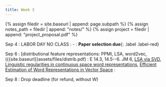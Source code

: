 ```yaml
---
title: Week 3
---
```



{% assign filedir = site.baseurl | append: page.subpath %} 
{% assign notes_path = filedir | append: "notes/" %} 
{% assign project = filedir | append: "project_proposal.pdf" %}

<!--  
Instructions:

INDENTATION COUNTS

Each day should be formatted exactly as follows

Date
: Lessons Covered
  : Reading List
    : In Class Presentations
: **Assignment/Announcement**{: .label}


To add a hyperlink for readings, do it as follows
  : [Example Paper](http://linktopaper.edu)

To make the hyperlink open in a new tab by default
  : [Example Paper](http://linktopaper.edu){:target=_"blank"}

The announcement can be made red for due dates as follows
: **Assignment Due**{: .label .label-red }

-->


Sep 4
: LABOR DAY NO CLASS
  : - 
: **Paper selection due**{: .label .label-red}

Sep 6
: [distributional feature representations: PPMI, LSA, word2vec, ({{site.baseurl}}assets/files/distrib.pdf)
  : E 14.3, 14.5--6. JM 6, [LSA via SVD](https://matpalm.com/lsa_via_svd/index.html), [Linguistic regularities in continuous space word representations](https://aclanthology.org/N13-1090/), [Efficient Estimation of Word Representations in Vector Space](https://arxiv.org/abs/1301.3781)
    : 

Sep 8
:  Drop deadline (for refund, without W)
